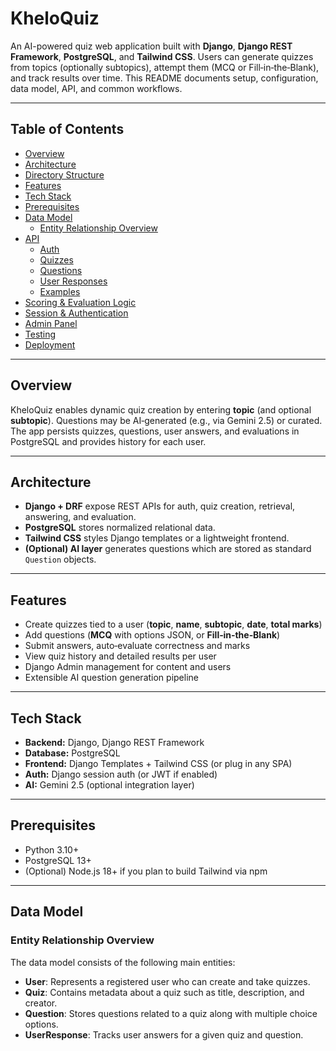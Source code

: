 # KheloQuiz

An AI-powered quiz web application built with **Django**, **Django REST Framework**, **PostgreSQL**, and **Tailwind CSS**. Users can generate quizzes from topics (optionally subtopics), attempt them (MCQ or Fill‑in‑the‑Blank), and track results over time. This README documents setup, configuration, data model, API, and common workflows.

---

## Table of Contents
- [Overview](#overview)
- [Architecture](#architecture)
- [Directory Structure](#directory-structure)
- [Features](#features)
- [Tech Stack](#tech-stack)
- [Prerequisites](#prerequisites)
- [Data Model](#data-model)
  - [Entity Relationship Overview](#entity-relationship-overview)
- [API](#api)
  - [Auth](#auth)
  - [Quizzes](#quizzes)
  - [Questions](#questions)
  - [User Responses](#user-responses)
  - [Examples](#examples)
- [Scoring & Evaluation Logic](#scoring--evaluation-logic)
- [Session & Authentication](#session--authentication)
- [Admin Panel](#admin-panel)
- [Testing](#testing)
- [Deployment](#deployment)

---

## Overview
KheloQuiz enables dynamic quiz creation by entering **topic** (and optional **subtopic**). Questions may be AI‑generated (e.g., via Gemini 2.5) or curated. The app persists quizzes, questions, user answers, and evaluations in PostgreSQL and provides history for each user.

---

## Architecture
- **Django + DRF** expose REST APIs for auth, quiz creation, retrieval, answering, and evaluation.
- **PostgreSQL** stores normalized relational data.
- **Tailwind CSS** styles Django templates or a lightweight frontend.
- **(Optional) AI layer** generates questions which are stored as standard `Question` objects.

---
## Features
- Create quizzes tied to a user (**topic**, **name**, **subtopic**, **date**, **total marks**)
- Add questions (**MCQ** with options JSON, or **Fill‑in‑the‑Blank**)
- Submit answers, auto‑evaluate correctness and marks
- View quiz history and detailed results per user
- Django Admin management for content and users
- Extensible AI question generation pipeline

---

## Tech Stack
- **Backend:** Django, Django REST Framework
- **Database:** PostgreSQL
- **Frontend:** Django Templates + Tailwind CSS (or plug in any SPA)
- **Auth:** Django session auth (or JWT if enabled)
- **AI:** Gemini 2.5 (optional integration layer)

---

## Prerequisites
- Python 3.10+
- PostgreSQL 13+
- (Optional) Node.js 18+ if you plan to build Tailwind via npm

---
## Data Model

### Entity Relationship Overview
The data model consists of the following main entities:

- **User**: Represents a registered user who can create and take quizzes.
- **Quiz**: Contains metadata about a quiz such as title, description, and creator.
- **Question**: Stores questions related to a quiz along with multiple choice options.
- **UserResponse**: Tracks user answers for a given quiz and question.


